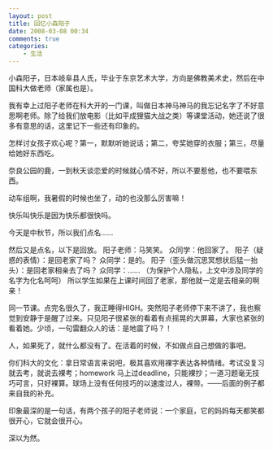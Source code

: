 ```yaml
---
layout: post
title: 回忆小森阳子
date: 2008-03-08 00:34
comments: true
categories: 
    - 生活
---
```


小森阳子，日本岐阜县人氏，毕业于东京艺术大学，方向是佛教美术史，然后在中国科大做老师（家属也是）。

我有幸上过阳子老师在科大开的一门课，叫做日本神马神马的我忘记名字了不好意思啊老师。除了给我们放电影（比如平成狸猫大战之类）等课堂活动，她还说了很多有意思的话，这里记下一些还有印象的。

怎样讨女孩子欢心呢？第一，默默听她说话；第二，夸奖她穿的衣服；第三，尽量给她好东西吃。

奈良公园的鹿，一到秋天谈恋爱的时候就心情不好，所以不要惹他，也不要喂东西。

动车组啊，我暑假的时候也坐了，动的也没那么厉害嘛！

快乐叫快乐是因为快乐都很快吗。

今天是中秋节，所以我们点名……

然后又是点名，以下是回放。
阳子老师：马笑笑。
众同学：他回家了。
阳子（疑惑的表情）：是回老家了吗？
众同学：是的。
阳子（歪头做沉思冥想状后猛一抬头）：是回老家相亲去了吗？
众同学：……
（为保护个人隐私，上文中涉及同学的名字为化名呵呵）
所以学生如果在上课时间回了老家，那他就一定是去相亲的啊亲！

同一节课。点完名很久了，我正睡得HIGH。突然阳子老师停下来不讲了，我也察觉到安静于是醒了过来。只见阳子很紧张的看着有点摇晃的大屏幕，大家也紧张的看着她。少顷，一句雷翻众人的话：是地震了吗？！

人，如果死了，就什么都没有了。在活着的时候，不如做点自己想做的事吧。

你们科大的文化：拿日常语言来说吧，极其喜欢用裸字表达各种情绪。考试没复习就去考，就说去裸考；homework 马上过deadline，只能裸抄；一道习题毫无技巧可言，只好裸算。球场上没有任何技巧的以速度过人，裸带。——后面的例子都来自我的补充。

印象最深的是一句话，有两个孩子的阳子老师说：一个家庭，它的妈妈每天都笑都很开心，它就会很开心。

深以为然。
